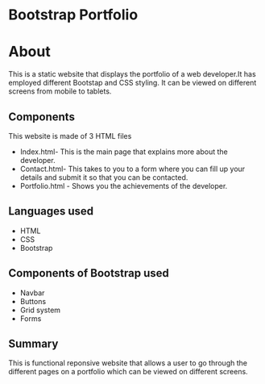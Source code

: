 # Bootstrap Portfolio

# About

This is a static website that displays the portfolio of a web developer.It has employed different Bootstap and CSS styling. It can be viewed on different screens from mobile to tablets.

##  Components

This website is made of 3 HTML files
* Index.html- This is the main page that explains more about the developer.
* Contact.html- This takes to you to a form where you can fill up your details and submit it so that you can be contacted.
* Portfolio.html - Shows you the achievements of the developer.

## Languages used
* HTML
* CSS
* Bootstrap

## Components of Bootstrap used
* Navbar
* Buttons
* Grid system
* Forms


## Summary

This is functional reponsive website that allows a user to go through the different pages on a portfolio which can be viewed on different screens.

